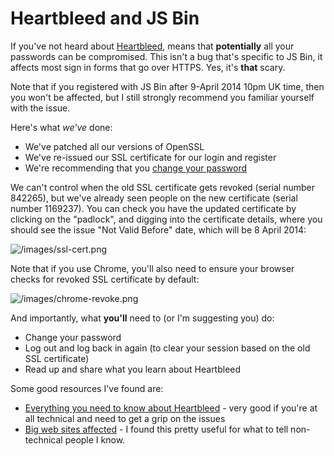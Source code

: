# Heartbleed and JS Bin

If you've not heard about [Heartbleed](http://heartbleed.com), means that **potentially** all your passwords can be compromised. This isn't a bug that's specific to JS Bin, it affects most sign in forms that go over HTTPS. Yes, it's **that** scary. 

Note that if you registered with JS Bin after 9-April 2014 10pm UK time, then you won't be affected, but I still strongly recommend you familiar yourself with the issue.

Here's what *we've* done:

- We've patched all our versions of OpenSSL
- We've re-issued our SSL certificate for our login and register
- We're recommending that you [change your password](/help/change-your-password)

We can't control when the old SSL certificate gets revoked (serial number 842265), but we've already seen people on the new certificate (serial number 1169237). You can check you have the updated certificate by clicking on the "padlock", and digging into the certificate details, where you should see the issue "Not Valid Before" date, which will be 8 April 2014:

![/images/ssl-cert.png](/images/ssl-cert.png)

Note that if you use Chrome, you'll also need to ensure your browser checks for revoked SSL certificate by default:

![/images/chrome-revoke.png](/images/chrome-revoke.png)

And importantly, what **you'll** need to (or I'm suggesting you) do:

* Change your password
* Log out and log back in again (to clear your session based on the old SSL certificate)
* Read up and share what you learn about Heartbleed

Some good resources I've found are:

* [Everything you need to know about Heartbleed](http://www.troyhunt.com/2014/04/everything-you-need-to-know-about.html) - very good if you're at all technical and need to get a grip on the issues
* [Big web sites affected](http://mashable.com/2014/04/09/heartbleed-bug-websites-affected/) - I found this pretty useful for what to tell non-technical people I know.